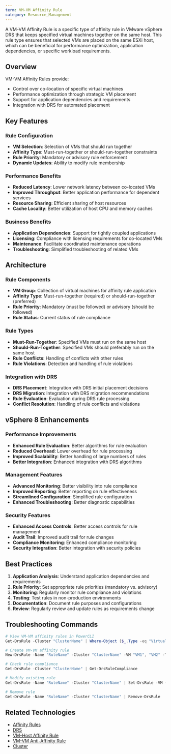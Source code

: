 ```yaml
---
term: VM-VM Affinity Rule
category: Resource_Management
---
```


A VM-VM Affinity Rule is a specific type of affinity rule in VMware vSphere DRS that keeps specified virtual machines together on the same host. This rule type ensures that selected VMs are placed on the same ESXi host, which can be beneficial for performance optimization, application dependencies, or specific workload requirements.

## Overview

VM-VM Affinity Rules provide:
- Control over co-location of specific virtual machines
- Performance optimization through strategic VM placement
- Support for application dependencies and requirements
- Integration with DRS for automated placement

## Key Features

### Rule Configuration
- **VM Selection**: Selection of VMs that should run together
- **Affinity Type**: Must-run-together or should-run-together constraints
- **Rule Priority**: Mandatory or advisory rule enforcement
- **Dynamic Updates**: Ability to modify rule membership

### Performance Benefits
- **Reduced Latency**: Lower network latency between co-located VMs
- **Improved Throughput**: Better application performance for dependent services
- **Resource Sharing**: Efficient sharing of host resources
- **Cache Locality**: Better utilization of host CPU and memory caches

### Business Benefits
- **Application Dependencies**: Support for tightly coupled applications
- **Licensing**: Compliance with licensing requirements for co-located VMs
- **Maintenance**: Facilitate coordinated maintenance operations
- **Troubleshooting**: Simplified troubleshooting of related VMs

## Architecture

### Rule Components
- **VM Group**: Collection of virtual machines for affinity rule application
- **Affinity Type**: Must-run-together (required) or should-run-together (preferred)
- **Rule Priority**: Mandatory (must be followed) or advisory (should be followed)
- **Rule Status**: Current status of rule compliance

### Rule Types
- **Must-Run-Together**: Specified VMs must run on the same host
- **Should-Run-Together**: Specified VMs should preferably run on the same host
- **Rule Conflicts**: Handling of conflicts with other rules
- **Rule Violations**: Detection and handling of rule violations

### Integration with DRS
- **DRS Placement**: Integration with DRS initial placement decisions
- **DRS Migration**: Integration with DRS migration recommendations
- **Rule Evaluation**: Evaluation during DRS rule processing
- **Conflict Resolution**: Handling of rule conflicts and violations

## vSphere 8 Enhancements

### Performance Improvements
- **Enhanced Rule Evaluation**: Better algorithms for rule evaluation
- **Reduced Overhead**: Lower overhead for rule processing
- **Improved Scalability**: Better handling of large numbers of rules
- **Better Integration**: Enhanced integration with DRS algorithms

### Management Features
- **Advanced Monitoring**: Better visibility into rule compliance
- **Improved Reporting**: Better reporting on rule effectiveness
- **Streamlined Configuration**: Simplified rule configuration
- **Enhanced Troubleshooting**: Better diagnostic capabilities

### Security Features
- **Enhanced Access Controls**: Better access controls for rule management
- **Audit Trail**: Improved audit trail for rule changes
- **Compliance Monitoring**: Enhanced compliance monitoring
- **Security Integration**: Better integration with security policies

## Best Practices

1. **Application Analysis**: Understand application dependencies and requirements
2. **Rule Priority**: Set appropriate rule priorities (mandatory vs. advisory)
3. **Monitoring**: Regularly monitor rule compliance and violations
4. **Testing**: Test rules in non-production environments
5. **Documentation**: Document rule purposes and configurations
6. **Review**: Regularly review and update rules as requirements change

## Troubleshooting Commands

```powershell
# View VM-VM affinity rules in PowerCLI
Get-DrsRule -Cluster "ClusterName" | Where-Object {$_.Type -eq "VirtualMachineAffinityRule"}

# Create VM-VM affinity rule
New-DrsRule -Name "RuleName" -Cluster "ClusterName" -VM "VM1", "VM2" -Type "VirtualMachineAffinityRule" -Enabled $true

# Check rule compliance
Get-DrsRule -Cluster "ClusterName" | Get-DrsRuleCompliance

# Modify existing rule
Get-DrsRule -Name "RuleName" -Cluster "ClusterName" | Set-DrsRule -VM (Get-VM "VM1", "VM2", "VM3")

# Remove rule
Get-DrsRule -Name "RuleName" -Cluster "ClusterName" | Remove-DrsRule
```

## Related Technologies

- [Affinity Rules](/glossary/term/affinity-rules)
- [DRS](/glossary/term/drs)
- [VM-Host Affinity Rule](/glossary/term/vm-host-affinity-rule)
- [VM-VM Anti-Affinity Rule](/glossary/term/vm-vm-anti-affinity-rule)
- [Cluster](/glossary/term/cluster)